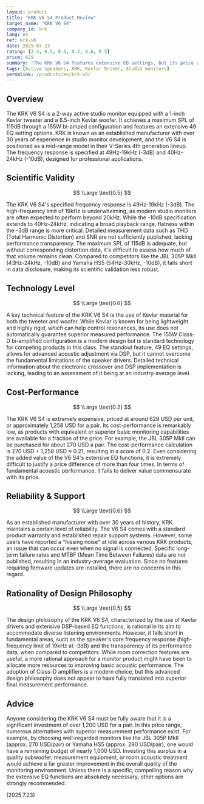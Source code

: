 ```yaml
---
layout: product
title: "KRK V6 S4 Product Review"
target_name: "KRK V6 S4"
company_id: krk
lang: en
ref: krk-v6
date: 2025-07-23
rating: [2.4, 0.5, 0.6, 0.2, 0.6, 0.5]
price: 629
summary: "The KRK V6 S4 features extensive EQ settings, but its price of over 1,200 USD per pair does not align with its basic measurement performance, making it a product with extremely poor cost-performance."
tags: [Active speakers, KRK, Kevlar Driver, Studio monitors]
permalink: /products/en/krk-v6/
---
```

## Overview

The KRK V6 S4 is a 2-way active studio monitor equipped with a 1-inch Kevlar tweeter and a 6.5-inch Kevlar woofer. It achieves a maximum SPL of 115dB through a 155W bi-amped configuration and features an extensive 49 EQ setting options. KRK is known as an established manufacturer with over 30 years of experience in studio monitor development, and the V6 S4 is positioned as a mid-range model in their V-Series 4th generation lineup. The frequency response is specified at 49Hz-19kHz (-3dB) and 40Hz-24kHz (-10dB), designed for professional applications.

## Scientific Validity

$$ \Large \text{0.5} $$

The KRK V6 S4's specified frequency response is 49Hz-19kHz (-3dB). The high-frequency limit of 19kHz is underwhelming, as modern studio monitors are often expected to perform beyond 20kHz. While the -10dB specification extends to 40Hz-24kHz, indicating a broad playback range, flatness within the -3dB range is more critical. Detailed measurement data such as THD (Total Harmonic Distortion) and SNR are not sufficiently published, lacking performance transparency. The maximum SPL of 115dB is adequate, but without corresponding distortion data, it's difficult to assess how much of that volume remains clean. Compared to competitors like the JBL 305P MkII (43Hz-24kHz, -10dB) and Yamaha HS5 (54Hz-30kHz, -10dB), it falls short in data disclosure, making its scientific validation less robust.

## Technology Level

$$ \Large \text{0.6} $$

A key technical feature of the KRK V6 S4 is the use of Kevlar material for both the tweeter and woofer. While Kevlar is known for being lightweight and highly rigid, which can help control resonances, its use does not automatically guarantee superior measured performance. The 155W Class-D bi-amplified configuration is a modern design but is standard technology for competing products in this class. The standout feature, 49 EQ settings, allows for advanced acoustic adjustment via DSP, but it cannot overcome the fundamental limitations of the speaker drivers. Detailed technical information about the electronic crossover and DSP implementation is lacking, leading to an assessment of it being at an industry-average level.

## Cost-Performance

$$ \Large \text{0.2} $$

The KRK V6 S4 is extremely expensive, priced at around 629 USD per unit, or approximately 1,258 USD for a pair. Its cost-performance is remarkably low, as products with equivalent or superior basic monitoring capabilities are available for a fraction of the price. For example, the JBL 305P MkII can be purchased for about 270 USD a pair. The cost-performance calculation is 270 USD ÷ 1,258 USD ≈ 0.21, resulting in a score of 0.2. Even considering the added value of the V6 S4's extensive EQ functions, it is extremely difficult to justify a price difference of more than four times. In terms of fundamental acoustic performance, it fails to deliver value commensurate with its price.

## Reliability & Support

$$ \Large \text{0.6} $$

As an established manufacturer with over 30 years of history, KRK maintains a certain level of reliability. The V6 S4 comes with a standard product warranty and established repair support systems. However, some users have reported a "hissing noise" at idle across various KRK products, an issue that can occur even when no signal is connected. Specific long-term failure rates and MTBF (Mean Time Between Failures) data are not published, resulting in an industry-average evaluation. Since no features requiring firmware updates are installed, there are no concerns in this regard.

## Rationality of Design Philosophy

$$ \Large \text{0.5} $$

The design philosophy of the KRK V6 S4, characterized by the use of Kevlar drivers and extensive DSP-based EQ functions, is rational in its aim to accommodate diverse listening environments. However, it falls short in fundamental areas, such as the speaker's core frequency response (high-frequency limit of 19kHz at -3dB) and the transparency of its performance data, when compared to competitors. While room correction features are useful, a more rational approach for a monitor product might have been to allocate more resources to improving basic acoustic performance. The adoption of Class-D amplifiers is a modern choice, but this advanced design philosophy does not appear to have fully translated into superior final measurement performance.

## Advice

Anyone considering the KRK V6 S4 must be fully aware that it is a significant investment of over 1,200 USD for a pair. In this price range, numerous alternatives with superior measurement performance exist. For example, by choosing well-regarded monitors like the JBL 305P MkII (approx. 270 USD/pair) or Yamaha HS5 (approx. 290 USD/pair), one would have a remaining budget of nearly 1,000 USD. Investing this surplus in a quality subwoofer, measurement equipment, or room acoustic treatment would achieve a far greater improvement in the overall quality of the monitoring environment. Unless there is a specific, compelling reason why the extensive EQ functions are absolutely necessary, other options are strongly recommended.

(2025.7.23)
